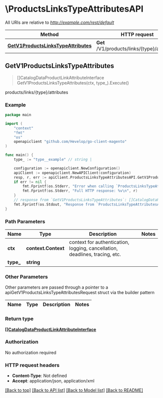 # \ProductsLinksTypeAttributesAPI

All URIs are relative to *http://example.com/rest/default*

Method | HTTP request | Description
------------- | ------------- | -------------
[**GetV1ProductsLinksTypeAttributes**](ProductsLinksTypeAttributesAPI.md#GetV1ProductsLinksTypeAttributes) | **Get** /V1/products/links/{type}/attributes | products/links/{type}/attributes



## GetV1ProductsLinksTypeAttributes

> []CatalogDataProductLinkAttributeInterface GetV1ProductsLinksTypeAttributes(ctx, type_).Execute()

products/links/{type}/attributes



### Example

```go
package main

import (
	"context"
	"fmt"
	"os"
	openapiclient "github.com/Hevelop/go-client-magento"
)

func main() {
	type_ := "type__example" // string | 

	configuration := openapiclient.NewConfiguration()
	apiClient := openapiclient.NewAPIClient(configuration)
	resp, r, err := apiClient.ProductsLinksTypeAttributesAPI.GetV1ProductsLinksTypeAttributes(context.Background(), type_).Execute()
	if err != nil {
		fmt.Fprintf(os.Stderr, "Error when calling `ProductsLinksTypeAttributesAPI.GetV1ProductsLinksTypeAttributes``: %v\n", err)
		fmt.Fprintf(os.Stderr, "Full HTTP response: %v\n", r)
	}
	// response from `GetV1ProductsLinksTypeAttributes`: []CatalogDataProductLinkAttributeInterface
	fmt.Fprintf(os.Stdout, "Response from `ProductsLinksTypeAttributesAPI.GetV1ProductsLinksTypeAttributes`: %v\n", resp)
}
```

### Path Parameters


Name | Type | Description  | Notes
------------- | ------------- | ------------- | -------------
**ctx** | **context.Context** | context for authentication, logging, cancellation, deadlines, tracing, etc.
**type_** | **string** |  | 

### Other Parameters

Other parameters are passed through a pointer to a apiGetV1ProductsLinksTypeAttributesRequest struct via the builder pattern


Name | Type | Description  | Notes
------------- | ------------- | ------------- | -------------


### Return type

[**[]CatalogDataProductLinkAttributeInterface**](CatalogDataProductLinkAttributeInterface.md)

### Authorization

No authorization required

### HTTP request headers

- **Content-Type**: Not defined
- **Accept**: application/json, application/xml

[[Back to top]](#) [[Back to API list]](../README.md#documentation-for-api-endpoints)
[[Back to Model list]](../README.md#documentation-for-models)
[[Back to README]](../README.md)


